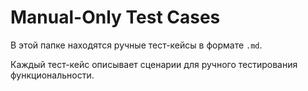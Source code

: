 # Manual-Only Test Cases

В этой папке находятся ручные тест-кейсы в формате `.md`.

Каждый тест-кейс описывает сценарии для ручного тестирования функциональности.